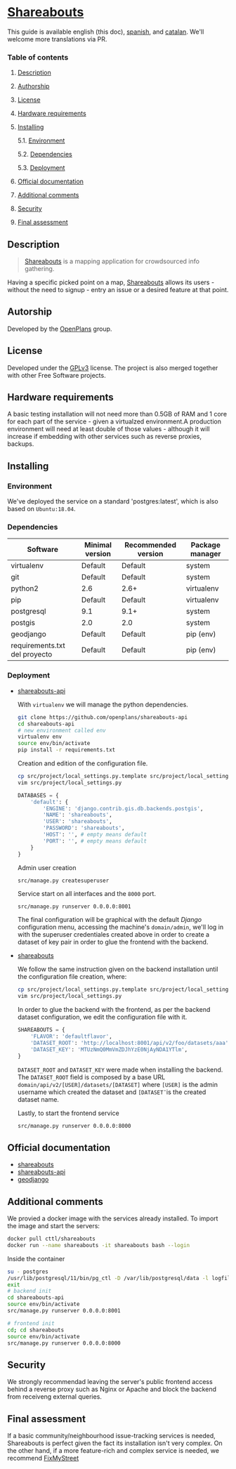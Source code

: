 # [Shareabouts](https://github.com/openplans/shareabouts)

This guide is available english (this doc), [spanish](README.md), and [catalan](README_cat.md). We'll welcome more translations via PR.

### Table of contents
1. [ Description ](#desc)
2. [ Authorship ](#authorship)
3. [ License ](#license)
4. [ Hardware requirements ](#reqs)
5. [ Installing ](#install)

	5.1. [ Environment ](#env) 
	
	5.2. [ Dependencies ](#deps)
	
	5.3. [ Deployment ](#deploy)


	
6. [ Official documentation ](#docs)
7. [ Additional comments ](#comms)
8. [ Security ](#sec)
9. [ Final assessment ](#val)

<a name="desc"></a>
## Description

> [Shareabouts](https://github.com/openplans/shareabouts#shareabouts-) is a mapping application for crowdsourced info gathering.


Having a specific picked point on a map, [Shareabouts](https://github.com/openplans/shareabouts#shareabouts-) 
allows its users - without the need to signup - entry an issue or a desired feature at that point.

<a name="authorship"></a>
## Autorship

Developed by the [OpenPlans](https://openplans.org) group.

<a name="license"></a>
## License

Developed under the [GPLv3](https://github.com/openplans/shareabouts/blob/master/LICENSE.txt) license. 
The project is also merged together with other Free Software projects.

<a name="reqs"></a>
## Hardware requirements

A basic testing installation will not need more than 0.5GB of RAM and 1 core for each
part of the service - given a virtualzed environment.A production environment will need
at least double of those values - although it will increase if embedding with other services
such as reverse proxies, backups. 

<a name="install"></a>
## Installing



<a name="env"></a>
### Environment

We've deployed the service on a standard 'postgres:latest', which is also based on 
`Ubuntu:18.04`.



<a name="deps"></a>
### Dependencies

|Software|Minimal version| Recommended version| Package manager|
|-----|-----|----|----|
|virtualenv|Default|Default| system|
|git | Default|Default| system|
|python2|2.6| 2.6+ | virtualenv|
|pip|Default| Default| virtualenv|
|postgresql| 9.1| 9.1+|system|
|postgis| 2.0| 2.0|system|
|geodjango| Default| Default| pip (env)|
|requirements.txt del proyecto| Default| Default | pip (env)|

<a name="deploy"></a>
### Deployment
- [shareabouts-api](https://github.com/openplans/shareabouts-api/blob/master/doc/README.md)
    
    With `virtualenv` we will manage the python dependencies.
    
    
    ```bash
    git clone https://github.com/openplans/shareabouts-api
    cd shareabouts-api
    # new environment called env 
    virtualenv env
    source env/bin/activate
    pip install -r requirements.txt
    ```
    Creation and edition of the configuration file. 
    
    ```bash
    cp src/project/local_settings.py.template src/project/local_settings.py
    vim src/project/local_settings.py
    ```
    ```python
    DATABASES = {
        'default': {
            'ENGINE': 'django.contrib.gis.db.backends.postgis',
            'NAME': 'shareabouts',
            'USER': 'shareabouts',
            'PASSWORD': 'shareabouts',
            'HOST': '', # empty means default 
            'PORT': '', # empty means default 
        }
    }
    
    ```
    Admin user creation
    ```bash
    src/manage.py createsuperuser
    ```
    Service start on all interfaces and the `8000` port.
    ```
    src/manage.py runserver 0.0.0.0:8001
    ```
    The final configuration will be graphical with the default _Django_ configuration
    menu, accessing the machine's `domain/admin`, we'll log in with the superuser credentiales
    created above in order to create a dataset of key pair in order to glue the frontend with the backend.

- [shareabouts](https://github.com/openplans/shareabouts/blob/master/doc/README.md)
   
    We follow the same instruction given on the backend installation until the configuration
    file creation, where:
     
    ```bash
    cp src/project/local_settings.py.template src/project/local_settings.py
    vim src/project/local_settings.py
    ```
    
    In order to glue the backend with the frontend, as per the backend dataset configuration,
    we edit the configuration file with it.
    ```python
    SHAREABOUTS = {
        'FLAVOR': 'defaultflavor',
        'DATASET_ROOT': 'http://localhost:8001/api/v2/foo/datasets/aaa',
        'DATASET_KEY': 'MTUzNmQ0MmVmZDJhYzE0NjAyNDA1YTlm',
    }
    ```
    `DATASET_ROOT` and `DATASET_KEY` were made when installing the backend. The `DATASET_ROOT`
    field is composed by a base URL `domain/api/v2/[USER]/datasets/[DATASET]` where
    `[USER]` is the admin username which created the dataset and `[DATASET¯`is the created dataset name.
    
    Lastly, to start the frontend service
    ```bash
    src/manage.py runserver 0.0.0.0:8000
    ```
<a name="docs"></a>
## Official documentation
- [shareabouts]([https://github.com/openplans/shareabouts/blob/master/doc/README.m)
- [shareabouts-api](https://github.com/openplans/shareabouts-api/blob/master/doc/README.md)
- [geodjango](https://docs.djangoproject.com/en/dev/ref/contrib/gis/install/#django)

<a name="comms"></a>
## Additional comments
We provied a docker image with the services already installed. To import the image and
start the servers:

```bash
docker pull cttl/shareabouts
docker run --name shareabouts -it shareabouts bash --login
```
Inside the container 
```bash
su - postgres
/usr/lib/postgresql/11/bin/pg_ctl -D /var/lib/postgresql/data -l logfile start
exit
# backend init 
cd shareabouts-api
source env/bin/activate
src/manage.py runserver 0.0.0.0:8001

# frontend init 
cd; cd shareabouts
source env/bin/activate
src/manage.py runserver 0.0.0.0:8000
```


<a name="sec"></a>
## Security

We strongly recommendad leaving the server's public frontend access behind a reverse proxy such as
Nginx or Apache and block the backend from receiveng external queries.

<a name="val"></a>
## Final assessment

If a basic community/neighbourhood issue-tracking services is needed, Shareabouts is perfect given the fact
its installation isn't very complex. On the other hand, if a more feature-rich and complex service is needed,
we recommend  [FixMyStreet](https://github.com/cttlrepository/cat_participación/fms)
